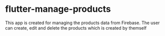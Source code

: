 # flutter-manage-products
This app is created for managing the products data from Firebase. The user can create, edit and delete the products which is created by themself
